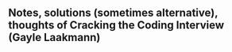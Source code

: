 ## Notes, solutions (sometimes alternative), thoughts of Cracking the Coding Interview (Gayle Laakmann)
